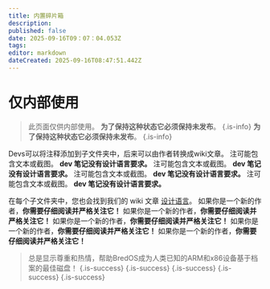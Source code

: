 ```yaml
---
title: 内置碎片箱
description:
published: false
date: 2025-09-16T09：07：04.053Z
tags:
editor: markdown
dateCreated: 2025-09-16T08:47:51.442Z
---
```


# 仅内部使用

> 此页面仅供内部使用。 **为了保持这种状态它必须保持未发布**。
> {.is-info} **为了保持这种状态它必须保持未发布**。
> {.is-info}

Devs可以将注释添加到子文件夹中，后来可以由作者转换成wiki文章。 注可能包含文本或截图。 **dev 笔记没有设计语言要求。** 注可能包含文本或截图。 **dev 笔记没有设计语言要求。** 注可能包含文本或截图。 **dev 笔记没有设计语言要求。** 注可能包含文本或截图。 **dev 笔记没有设计语言要求。**

在每个子文件夹中，您也会找到我们的 wiki 文章 [设计语言](/en/internal-bred-stuff/design-language)。 如果你是一个新的作者，**你需要仔细阅读并严格关注它！** 如果你是一个新的作者，**你需要仔细阅读并严格关注它！** 如果你是一个新的作者，**你需要仔细阅读并严格关注它！** 如果你是一个新的作者，**你需要仔细阅读并严格关注它！** 如果你是一个新的作者，**你需要仔细阅读并严格关注它！**

> 总是显示尊重和热情，帮助BredOS成为人类已知的ARM和x86设备基于档案的最佳磁盘！
> {.is-success}
> {.is-success}
> {.is-success}
> {.is-success}
> {.is-success}

